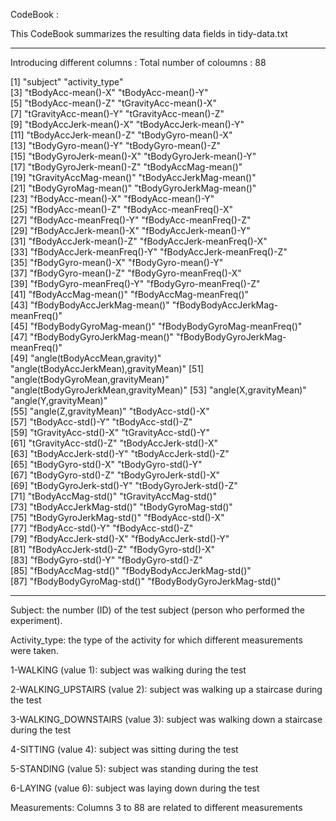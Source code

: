 CodeBook :

This CodeBook summarizes the resulting data fields in tidy-data.txt 

----------------------------------------------------------------------------------------------------

Introducing different columns : Total number of coloumns : 88 

 [1] "subject"                              "activity_type"                       
 [3] "tBodyAcc-mean()-X"                    "tBodyAcc-mean()-Y"                   
 [5] "tBodyAcc-mean()-Z"                    "tGravityAcc-mean()-X"                
 [7] "tGravityAcc-mean()-Y"                 "tGravityAcc-mean()-Z"                
 [9] "tBodyAccJerk-mean()-X"                "tBodyAccJerk-mean()-Y"               
[11] "tBodyAccJerk-mean()-Z"                "tBodyGyro-mean()-X"                  
[13] "tBodyGyro-mean()-Y"                   "tBodyGyro-mean()-Z"                  
[15] "tBodyGyroJerk-mean()-X"               "tBodyGyroJerk-mean()-Y"              
[17] "tBodyGyroJerk-mean()-Z"               "tBodyAccMag-mean()"                  
[19] "tGravityAccMag-mean()"                "tBodyAccJerkMag-mean()"              
[21] "tBodyGyroMag-mean()"                  "tBodyGyroJerkMag-mean()"             
[23] "fBodyAcc-mean()-X"                    "fBodyAcc-mean()-Y"                   
[25] "fBodyAcc-mean()-Z"                    "fBodyAcc-meanFreq()-X"               
[27] "fBodyAcc-meanFreq()-Y"                "fBodyAcc-meanFreq()-Z"               
[29] "fBodyAccJerk-mean()-X"                "fBodyAccJerk-mean()-Y"               
[31] "fBodyAccJerk-mean()-Z"                "fBodyAccJerk-meanFreq()-X"           
[33] "fBodyAccJerk-meanFreq()-Y"            "fBodyAccJerk-meanFreq()-Z"           
[35] "fBodyGyro-mean()-X"                   "fBodyGyro-mean()-Y"                  
[37] "fBodyGyro-mean()-Z"                   "fBodyGyro-meanFreq()-X"              
[39] "fBodyGyro-meanFreq()-Y"               "fBodyGyro-meanFreq()-Z"              
[41] "fBodyAccMag-mean()"                   "fBodyAccMag-meanFreq()"              
[43] "fBodyBodyAccJerkMag-mean()"           "fBodyBodyAccJerkMag-meanFreq()"      
[45] "fBodyBodyGyroMag-mean()"              "fBodyBodyGyroMag-meanFreq()"         
[47] "fBodyBodyGyroJerkMag-mean()"          "fBodyBodyGyroJerkMag-meanFreq()"     
[49] "angle(tBodyAccMean,gravity)"          "angle(tBodyAccJerkMean),gravityMean)"
[51] "angle(tBodyGyroMean,gravityMean)"     "angle(tBodyGyroJerkMean,gravityMean)"
[53] "angle(X,gravityMean)"                 "angle(Y,gravityMean)"                
[55] "angle(Z,gravityMean)"                 "tBodyAcc-std()-X"                    
[57] "tBodyAcc-std()-Y"                     "tBodyAcc-std()-Z"                    
[59] "tGravityAcc-std()-X"                  "tGravityAcc-std()-Y"                 
[61] "tGravityAcc-std()-Z"                  "tBodyAccJerk-std()-X"                
[63] "tBodyAccJerk-std()-Y"                 "tBodyAccJerk-std()-Z"                
[65] "tBodyGyro-std()-X"                    "tBodyGyro-std()-Y"                   
[67] "tBodyGyro-std()-Z"                    "tBodyGyroJerk-std()-X"               
[69] "tBodyGyroJerk-std()-Y"                "tBodyGyroJerk-std()-Z"               
[71] "tBodyAccMag-std()"                    "tGravityAccMag-std()"                
[73] "tBodyAccJerkMag-std()"                "tBodyGyroMag-std()"                  
[75] "tBodyGyroJerkMag-std()"               "fBodyAcc-std()-X"                    
[77] "fBodyAcc-std()-Y"                     "fBodyAcc-std()-Z"                    
[79] "fBodyAccJerk-std()-X"                 "fBodyAccJerk-std()-Y"                
[81] "fBodyAccJerk-std()-Z"                 "fBodyGyro-std()-X"                   
[83] "fBodyGyro-std()-Y"                    "fBodyGyro-std()-Z"                   
[85] "fBodyAccMag-std()"                    "fBodyBodyAccJerkMag-std()"           
[87] "fBodyBodyGyroMag-std()"               "fBodyBodyGyroJerkMag-std()"

----------------------------------------------------------------------------------------------------------------

Subject:  the number (ID) of the test subject (person who performed the experiment).

Activity_type: the type of the activity for which different measurements were taken.

1-WALKING (value 1): subject was walking during the test

2-WALKING_UPSTAIRS (value 2): subject was walking up a staircase during the test

3-WALKING_DOWNSTAIRS (value 3): subject was walking down a staircase during the test

4-SITTING (value 4): subject was sitting during the test

5-STANDING (value 5): subject was standing during the test

6-LAYING (value 6): subject was laying down during the test


Measurements: Columns 3 to 88 are related to different measurements

